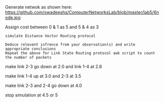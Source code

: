 Generate netwok as shown here: https://github.com/swadeeshs/ComputerNetworksLab/blob/master/lab5/6node.jpg

Assign cost between 0 & 1 as 5 and 5 & 4 as 3

    simulate Distance Vector Routing protocol

    Deduce relevent infrence from your observation(s) and write appropriate conclusions
    Repeat the above for Link State Routing protocol awk script to count the number of packets 

make link 2-3 go down at 2.0 and link 1-4 at 2.8

make link 1-4 up at 3.0 and 2-3 at 3.5

make link 2-3 and 2-4 go down at 4.0

stop simulation at 4.5 or 5 

